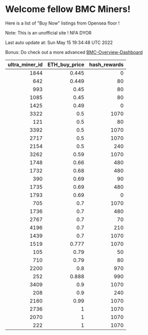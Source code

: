 # Welcome fellow BMC Miners!
Here is a list of "Buy Now" listings from Opensea floor !

Note: This is an unofficial site ! NFA DYOR

Last auto update at: Sun May 15 19:34:48 UTC 2022

Bonus: Do check out a more advanced [BMC-Overview-Dashboard](https://dune.com/defifunk/BMC-Overview-Dashboard)


|   ultra_miner_id |   ETH_buy_price |   hash_rewards |
|-----------------:|----------------:|---------------:|
|             1844 |           0.445 |              0 |
|              642 |           0.449 |             80 |
|              993 |           0.45  |             80 |
|             1085 |           0.45  |             80 |
|             1425 |           0.49  |              0 |
|             3322 |           0.5   |           1070 |
|              121 |           0.5   |             80 |
|             3392 |           0.5   |           1070 |
|             2717 |           0.5   |           1070 |
|             2154 |           0.5   |            240 |
|             3262 |           0.59  |           1070 |
|             1748 |           0.66  |            480 |
|             1732 |           0.68  |            480 |
|              390 |           0.69  |             90 |
|             1735 |           0.69  |            480 |
|             1793 |           0.69  |              0 |
|              705 |           0.7   |           1070 |
|             1736 |           0.7   |            480 |
|             2767 |           0.7   |             70 |
|             4196 |           0.7   |            210 |
|             1439 |           0.7   |           1070 |
|             1519 |           0.777 |           1070 |
|              105 |           0.79  |             50 |
|              710 |           0.79  |             80 |
|             2200 |           0.8   |            970 |
|              252 |           0.888 |            990 |
|             3409 |           0.9   |           1070 |
|              208 |           0.9   |            240 |
|             2160 |           0.99  |           1070 |
|             2736 |           1     |           1070 |
|             2070 |           1     |           1070 |
|              222 |           1     |           1070 |